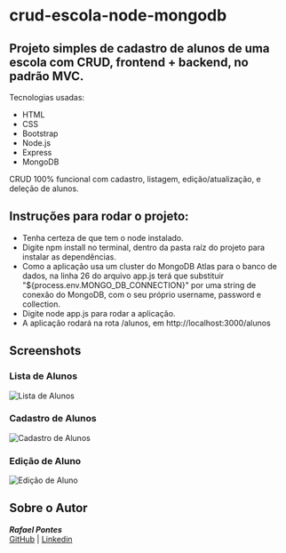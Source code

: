 # crud-escola-node-mongodb

## Projeto simples de cadastro de alunos de uma escola com CRUD, frontend + backend, no padrão MVC. <br/>
Tecnologias usadas:
- HTML
- CSS
- Bootstrap
- Node.js
- Express
- MongoDB

CRUD 100% funcional com cadastro, listagem, edição/atualização, e deleção de alunos.

## Instruções para rodar o projeto:
- Tenha certeza de que tem o node instalado.
- Digite npm install no terminal, dentro da pasta raíz do projeto para instalar as dependências.
- Como a aplicação usa um cluster do MongoDB Atlas para o banco de dados, na linha 26 do arquivo app.js terá que substituir "${process.env.MONGO_DB_CONNECTION}" por uma string de conexão do MongoDB, com o seu próprio username, password e collection.
- Digite node app.js para rodar a aplicação.
- A aplicação rodará na rota /alunos, em http://localhost:3000/alunos

## Screenshots
### Lista de Alunos
![Lista de Alunos](https://i.imgur.com/2tprwhF.png)

### Cadastro de Alunos
![Cadastro de Alunos](https://i.imgur.com/3Y1n1XO.png)

### Edição de Aluno
![Edição de Aluno](https://i.imgur.com/DkBYFzN.png)

## Sobre o Autor
***Rafael Pontes*** <br/>
[GitHub](https://github.com/leafarpontes) | [Linkedin](https://www.linkedin.com/in/rafael-p/)